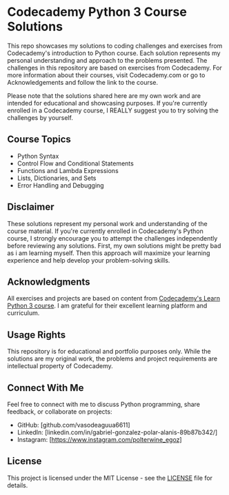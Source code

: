 
# Codecademy Python 3 Course Solutions

This repo showcases my solutions to coding challenges and exercises from Codecademy's introduction to Python course. Each solution represents my personal understanding and approach to the problems presented.
The challenges in this repository are based on exercises from Codecademy. For more information about their courses, visit Codecademy.com or go to Acknowledgements and follow the link to the course.

Please note that the solutions shared here are my own work and are intended for educational and showcasing purposes. If you're currently enrolled in a Codecademy course, I REALLY suggest you to try solving the challenges by yourself.

## Course Topics

- Python Syntax
- Control Flow and Conditional Statements
- Functions and Lambda Expressions
- Lists, Dictionaries, and Sets
- Error Handling and Debugging

## Disclaimer

These solutions represent my personal work and understanding of the course material. If you're currently enrolled in Codecademy's Python course, I strongly encourage you to attempt the challenges independently before reviewing any solutions. First, my own solutions might be pretty bad as i am learning myself. Then this approach will maximize your learning experience and help develop your problem-solving skills.

## Acknowledgments

All exercises and projects are based on content from [Codecademy's Learn Python 3 course](https://www.codecademy.com/learn/learn-python-3). I am grateful for their excellent learning platform and curriculum.

## Usage Rights

This repository is for educational and portfolio purposes only. While the solutions are my original work, the problems and project requirements are intellectual property of Codecademy.

## Connect With Me

Feel free to connect with me to discuss Python programming, share feedback, or collaborate on projects:

- GitHub: [github.com/vasodeaguua6611]
- LinkedIn: [linkedin.com/in/gabriel-gonzalez-polar-alanis-89b87b342/]
- Instagram: [https://www.instagram.com/polterwine_egoz]

## License

This project is licensed under the MIT License - see the [LICENSE](LICENSE) file for details.
